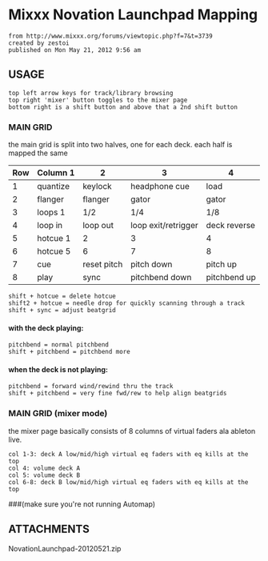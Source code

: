 # Mixxx Novation Launchpad Mapping

```
from http://www.mixxx.org/forums/viewtopic.php?f=7&t=3739
created by zestoi
published on Mon May 21, 2012 9:56 am
```

## USAGE

```
top left arrow keys for track/library browsing
top right 'mixer' button toggles to the mixer page
bottom right is a shift button and above that a 2nd shift button
```

### MAIN GRID

the main grid is split into two halves, one for each deck. each half is mapped the same


Row | Column 1 | 2           | 3                   | 4
----|----------|-------------|---------------------|---
1   | quantize | keylock     | headphone cue       | load
2   | flanger  | flanger     | gator               | gator
3   | loops 1  | 1/2         | 1/4                 | 1/8
4   | loop in  | loop out    | loop exit/retrigger | deck reverse
5   | hotcue 1 | 2           | 3                   | 4
6   | hotcue 5 | 6           | 7                   | 8
7   | cue      | reset pitch | pitch down          | pitch up
8   | play     | sync        | pitchbend down      | pitchbend up


```
shift + hotcue = delete hotcue
shift2 + hotcue = needle drop for quickly scanning through a track
shift + sync = adjust beatgrid
```

#### with the deck playing:

```
pitchbend = normal pitchbend
shift + pitchbend = pitchbend more
```

#### when the deck is not playing:

```
pitchbend = forward wind/rewind thru the track
shift + pitchbend = very fine fwd/rew to help align beatgrids
```

### MAIN GRID (mixer mode)

the mixer page basically consists of 8 columns of virtual faders ala ableton live.

```
col 1-3: deck A low/mid/high virtual eq faders with eq kills at the top
col 4: volume deck A
col 5: volume deck B
col 6-8: deck B low/mid/high virtual eq faders with eq kills at the top
```

###(make sure you're not running Automap)

## ATTACHMENTS
 NovationLaunchpad-20120521.zip
